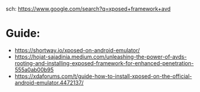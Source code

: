 sch: https://www.google.com/search?q=xposed+framework+avd

# Guide:
- https://shortway.io/xposed-on-android-emulator/
- https://hojat-sajadinia.medium.com/unleashing-the-power-of-avds-rooting-and-installing-exposed-framework-for-enhanced-penetration-555a0ab00b95
- https://xdaforums.com/t/guide-how-to-install-xposed-on-the-official-android-emulator.4472137/
